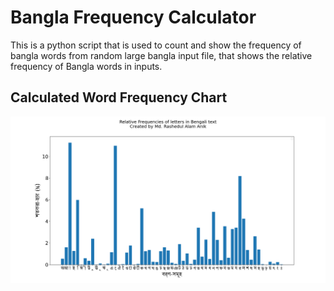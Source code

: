 # Bangla Frequency Calculator

This is a python script that is used to count and show the frequency of bangla words from random large bangla input file, that shows the relative frequency of Bangla words in inputs.

## Calculated Word Frequency Chart

![Word Frequency Chart](./img/Figure1.png)
